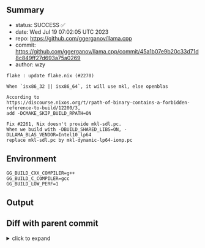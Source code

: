 ## Summary

- status: SUCCESS ✅
- date:   Wed Jul 19 07:02:05 UTC 2023
- repo:   https://github.com/ggerganov/llama.cpp
- commit: https://github.com/ggerganov/llama.cpp/commit/45a1b07e9b20c33d71d8c849ff27d693a75a0269
- author: wzy
```
flake : update flake.nix (#2270)

When `isx86_32 || isx86_64`, it will use mkl, else openblas

According to
https://discourse.nixos.org/t/rpath-of-binary-contains-a-forbidden-reference-to-build/12200/3,
add -DCMAKE_SKIP_BUILD_RPATH=ON

Fix #2261, Nix doesn't provide mkl-sdl.pc.
When we build with -DBUILD_SHARED_LIBS=ON, -DLLAMA_BLAS_VENDOR=Intel10_lp64
replace mkl-sdl.pc by mkl-dynamic-lp64-iomp.pc
```

## Environment

```
GG_BUILD_CXX_COMPILER=g++
GG_BUILD_C_COMPILER=gcc
GG_BUILD_LOW_PERF=1
```

## Output

## Diff with parent commit

<details><summary>click to expand</summary>

```diff
--- /home/ggml/results/llama.cpp/b1/f429095328a34556c0e9a7a2fefced3db3368c/ggml-1-arm64-cpu-low-perf/stdall	2023-07-19 07:01:29.370350228 +0000
+++ /home/ggml/results/llama.cpp/45/a1b07e9b20c33d71d8c849ff27d693a75a0269/ggml-1-arm64-cpu-low-perf/stdall	2023-07-19 07:02:05.210346500 +0000
@@ -1,6 +1,6 @@
 mkdir: cannot create directory ‘/mnt/llama.cpp’: Permission denied
-rm: cannot remove '/home/ggml/results/llama.cpp/b1/f429095328a34556c0e9a7a2fefced3db3368c/ggml-1-arm64-cpu-low-perf/*.log': No such file or directory
-rm: cannot remove '/home/ggml/results/llama.cpp/b1/f429095328a34556c0e9a7a2fefced3db3368c/ggml-1-arm64-cpu-low-perf/*.exit': No such file or directory
-rm: cannot remove '/home/ggml/results/llama.cpp/b1/f429095328a34556c0e9a7a2fefced3db3368c/ggml-1-arm64-cpu-low-perf/*.md': No such file or directory
-0.00user 0.01system 0:00.01elapsed 100%CPU (0avgtext+0avgdata 3340maxresident)k
-0inputs+8outputs (0major+1371minor)pagefaults 0swaps
+rm: cannot remove '/home/ggml/results/llama.cpp/45/a1b07e9b20c33d71d8c849ff27d693a75a0269/ggml-1-arm64-cpu-low-perf/*.log': No such file or directory
+rm: cannot remove '/home/ggml/results/llama.cpp/45/a1b07e9b20c33d71d8c849ff27d693a75a0269/ggml-1-arm64-cpu-low-perf/*.exit': No such file or directory
+rm: cannot remove '/home/ggml/results/llama.cpp/45/a1b07e9b20c33d71d8c849ff27d693a75a0269/ggml-1-arm64-cpu-low-perf/*.md': No such file or directory
+0.00user 0.01system 0:00.01elapsed 100%CPU (0avgtext+0avgdata 3348maxresident)k
+0inputs+8outputs (0major+1378minor)pagefaults 0swaps
```
</details>

